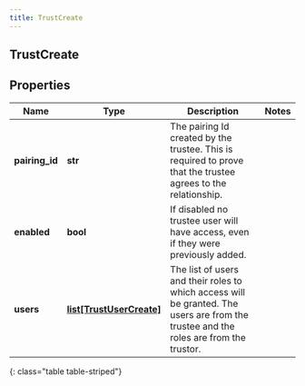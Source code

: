 ```yaml
---
title: TrustCreate
---
```

## TrustCreate

## Properties

|Name | Type | Description | Notes|
|------------ | ------------- | ------------- | -------------|
| **pairing_id** | **str** | The pairing Id created by the trustee. This is required to prove that the trustee agrees to the relationship. | |
| **enabled** | **bool** | If disabled no trustee user will have access, even if they were previously added. | |
| **users** | [**list[TrustUserCreate]**](TrustUserCreate.html) | The list of users and their roles to which access will be granted. The users are from the trustee and the roles are from the trustor. | |
{: class="table table-striped"}



